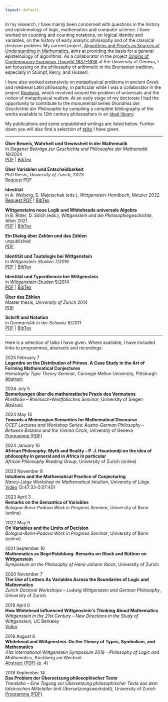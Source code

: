 ```yaml
---
layout: default
---
```


<div class="justify-text">
In my research, I have mainly been concerned with questions in the history and epistemology
of logic, mathematics and computer science.
I have worked on counting and counting notations, on logical identity and variables,
on the history of early analytic philosophy and of the classical decision problem.
My current project,
<a href="https://example.com](https://data.snf.ch/grants/grant/222039)">Algorithms and Proofs as Sources of Understanding in Mathematics</a>,
aims at providing the basis for a general epistemology of algorithms.
As a collaborator in the project
<a href="https://www.unige.ch/lettres/philo/recherche/inbegriff/ocet">Origins of Contemporary European Thought 1837–1938</a>
at the University of Geneva, I am focussing on the philosophy of arithmetic in the Brentanian tradition, especially
in Stumpf, Kerry, and Husserl.

I have also worked extensively on metaphysical problems in ancient Greek and medieval Latin philosophy,
in particular while I was a collaborator in the project
<a href="https://www.unige.ch/lettres/philo/recherche/inbegriff/realisms">Realisms</a>,
which revolved around the problem of universals and the notion of metaphysical realism.
At an early stage of my doctorate I had the opportunity to contribute to the monumental series
_Grundriss der Geschichte der Philosophie_ by compiling a complete bibliography of the works
available to 12th century philosophers in an
<a href="https://www.schwabeonline.ch/schwabe-xaveropp/elibrary/start.xav?qn=%24%24%24OpenURL%24%24%24&id=doi%3A10.24894%2FGrundriss_MA3_SV1_PT1_CH1_PA2">ideal library</a>.

My publications and some unpublished writings are listed below.
Further down you will also find a selection of <a href="#talks">talks</a> I have given.
</div>

---

**Über Beweis, Wahrheit und Gewissheit in der Mathematik**<br>
in _Siegener Beiträge zur Geschichte und Philosophie der Mathematik_ 18/2024<br>
[PDF](./assets/papers/RB-2024-BeweisWahrheitGewissheit.pdf) | 
[BibTex](./assets/papers/RB-2024-bibtex.bib)

**Über Variablen und Entscheidbarkeit**<br>
PhD thesis, _University of Zurich_, 2023<br>
[Request PDF](mailto:romain.buechi@unige.ch?subject=PDF%20Access%20Request)

**Identität**<br>
in A. Weiberg, S. Majetschak (eds.), _Wittgenstein-Handbuch_, Metzler 2022<br>
[Request PDF](mailto:romain.buechi@unige.ch?subject=PDF%20Access%20Request) | 
[BibTex](./assets/papers/RB-2022-bibtex.bib)

**Wittgensteins neue Logik und Whiteheads universale Algebra**<br>
in B. Ritter, D. Sölch (eds.), _Wittgenstein und die Philosophiegeschichte_, Alber 2021<br>
[PDF](./assets/papers/RB-2021-WhiteheadUndWittgenstein.pdf) | 
[BibTex](./assets/papers/RB-2021-bibtex.bib)

**Ein Dialog über Zahlen und das Zählen**<br>
unpublished<br>
[PDF](./assets/papers/RB-2019-DialogUeberZahlenUndDasZaehlen.pdf)

**Identität und Tautologie bei Wittgenstein**<br>
in _Wittgenstein-Studien_ 7/2016<br>
[PDF](./assets/papers/RB-2016-IdentitaetUndTautologieBeiWittgenstein.pdf) | 
[BibTex](./assets/papers/RB-2016-bibtex.bib)

**Identität und Typentheorie bei Wittgenstein**<br>
in _Wittgenstein-Studien_ 5/2014<br>
[PDF](./assets/papers/RB-2014-IdentitaetUndTypentheorieBeiWittgenstein.pdf) | 
[BibTex](./assets/papers/RB-2014-bibtex.bib)

**Über das Zählen**<br>
Master thesis, _University of Zurich_ 2014<br>
[PDF](./assets/papers/RB-2014-UeberDasZaehlen.pdf)

**Schrift und Notation**<br>
in _Germanistik in der Schweiz_ 8/2011<br>
[PDF](./assets/papers/RB-2011-SchriftUndNotation.pdf) | 
[BibTex](./assets/papers/RB-2011-bibtex.bib)

---
<a id="talks"></a>
Here is a selection of talks I have given.
Where available, I have included links to programmes, abstracts and recordings:

2025 February 7<br>
**Legendre on the Distribution of Primes. A Case Study in the Art of Forming Mathematical Conjectures**<br>
_Homotophy Type Theory Seminar_,
Carnegie Mellon University, Pittsburgh<br>
[Abstract](https://www.cmu.edu/dietrich/philosophy/hott/seminars/index.html)

2024 July 5<br>
**Bemerkungen über die mathematische Praxis des Vermutens**<br>
_RheWeSe – Rheinisch-Westfälisches Seminar_,
University of Siegen<br>
[Abstract](https://www.uni-siegen.de/fb6/phima/rhewese/rhewese24.html)

2024 May 14<br>
**Towards a Meinongian Semantics for Mathematical Discourse**<br>
_OCET Lectures and Workshop Series: Austro-German Philosophy – Between Bolzano and the Vienna Circle_,
University of Geneva<br>
[Programme (PDF)](https://www.unige.ch/lettres/philo/application/files/6817/1387/7488/Programme_AGP-05-2024.pdf)

2024 January 16<br>
**African Philosophy. Myth and Reality – P. J. Hountondji on the idea of philosophy in general and in Africa in particular**<br>
_African Philosophy Reading Group_,
University of Zurich (online)

2023 November 8<br>
**Intuitions and the Mathematical Practice of Conjecturing**<br>
_Nancy-Liège Workshop on Mathematical Intuition_,
University of Liège<br>
[Video](https://www.youtube.com/live/jMGEPFuKR_g?si=OsHrhDRxk1okgyRi&t=13653) (3:47:33-5:07:40)

2023 April 3<br>
**Remarks on the Semantics of Variables**<br>
_Bologna-Bonn-Padova Work in Progress Seminar_,
University of Bonn (online)

2022 May 9<br>
**On Variables and the Limits of Decision**<br>
_Bologna-Bonn-Padova Work in Progress Seminar_,
University of Bonn (online)
		
2021 September 16<br>
**Mathematics as Begriffsbildung. Remarks on Glock and Büttner on Wittgenstein**<br>
_Symposium on the Philosophy of Hans-Johann Glock_,
University of Zurich

2020 November 7<br>
**The Use of Letters As Variables Across the Boundaries of Logic and Mathematics**<br>
_Zurich Doctoral Workshops – Ludwig Wittgenstein and German Philosophy_,
University of Zurich

2019 April 6<br>
**How Whitehead Influenced Wittgenstein's Thinking About Mathematics**<br>
_Wittgenstein in the 21st Century – New Directions in the Study of Wittgenstein_,
UC Berkeley<br>
[Video](https://www.truthandpower.com/?page_id=806)

2019 August 6<br>
**Whitehead and Wittgenstein. On the Theory of Types, Symbolism, and Mathematics**<br>
_41st International Wittgenstein Symposium 2018 – Philosophy of Logic and Mathematics_,
Kirchberg am Wechsel<br>
[Abstract (PDF)](https://www.alws.at/abstract_2018.pdf) (p. 4)

2018 September 14<br>
**Das Problem der Übersetzung philosophischer Texte**<br>
_Translatio – Eine Tagung zur Übersetzung philosophischer Texte
aus dem lateinischen Mittelalter (mit Übersetzungswerkstatt)_,
University of Zurich<br>
[Programme (PDF)](https://www.uzh.ch/dam/jcr:5559881a-3f78-494c-9955-ed05a76f6cc1/translatioflyer.pdf)

